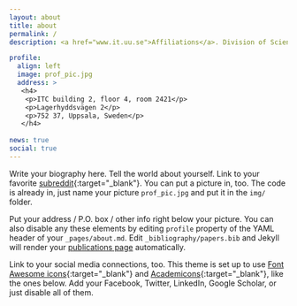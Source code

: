 ```yaml
---
layout: about
title: about
permalink: /
description: <a href="www.it.uu.se">Affiliations</a>. Division of Scientific Computing, Department of Information Technology, Uppsala University	

profile:
  align: left
  image: prof_pic.jpg
  address: >
   <h4>
    <p>ITC building 2, floor 4, room 2421</p>
    <p>Lagerhyddsvägen 2</p>
    <p>752 37, Uppsala, Sweden</p>
   </h4>
   
news: true
social: true
---
```


Write your biography here. Tell the world about yourself. Link to your favorite [subreddit](http://reddit.com){:target="\_blank"}. You can put a picture in, too. The code is already in, just name your picture `prof_pic.jpg` and put it in the `img/` folder.

Put your address / P.O. box / other info right below your picture. You can also disable any these elements by editing `profile` property of the YAML header of your `_pages/about.md`. Edit `_bibliography/papers.bib` and Jekyll will render your [publications page](/al-folio/publications/) automatically.

Link to your social media connections, too. This theme is set up to use [Font Awesome icons](http://fortawesome.github.io/Font-Awesome/){:target="\_blank"} and [Academicons](https://jpswalsh.github.io/academicons/){:target="\_blank"}, like the ones below. Add your Facebook, Twitter, LinkedIn, Google Scholar, or just disable all of them.
